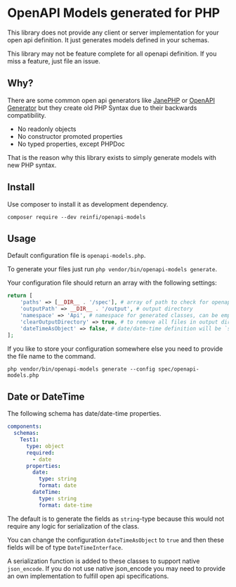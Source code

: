 # OpenAPI Models generated for PHP

This library does not provide any client or server implementation 
for your open api definition. It just generates models defined in your
schemas. 

This library may not be feature complete for all openapi definition. If you miss a feature, just file an issue.

## Why?
There are some common open api generators like [JanePHP](https://github.com/janephp/janephp) or [OpenAPI Generator](https://openapi-generator.tech) but they
create old PHP Syntax due to their backwards compatibility. 

- No readonly objects
- No constructor promoted properties
- No typed properties, except PHPDoc

That is the reason why this library exists to simply generate models
with new PHP syntax.

## Install

Use composer to install it as development dependency. 

`composer require --dev reinfi/openapi-models`

## Usage

Default configuration file is `openapi-models.php`. 

To generate your files just run `php vendor/bin/openapi-models generate`.

Your configuration file should return an array with the following settings:

```php
return [
    'paths' => [__DIR__ . '/spec'], # array of path to check for openapi files
    'outputPath' => __DIR__ . '/output', # output directory
    'namespace' => 'Api', # namespace for generated classes, can be empty
    'clearOutputDirectory' => true, # to remove all files in output directory, default is false
    'dateTimeAsObject' => false, # date/date-time definition will be `string` otherwise `DateTimeInterface`.
];
```

If you like to store your configuration somewhere else you need to provide the file name to the command.

`php vendor/bin/openapi-models generate --config spec/openapi-models.php`

## Date or DateTime

The following schema has date/date-time properties.

```yml
components:
  schemas:
    Test1:
      type: object
      required:
        - date
      properties:
        date:
          type: string
          format: date
        dateTime:
          type: string
          format: date-time
```

The default is to generate the fields as `string`-type because this would not require
any logic for serialization of the class. 

You can change the configuration `dateTimeAsObject` to `true` and then these fields will be of type `DateTimeInterface`. 

A serialization function is added to these classes to support native `json_encode`. If you do not use native json_encode you 
may need to provide an own implementation to fulfill open api specifications. 
